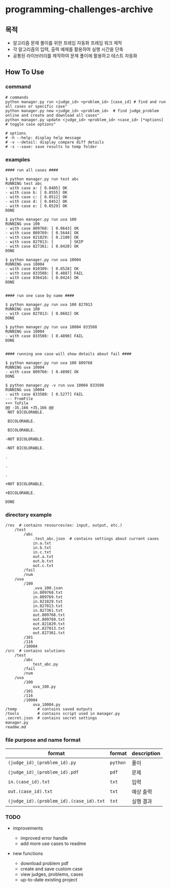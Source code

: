 # programming-challenges-archive

## 목적
- 알고리즘 문제 풀이를 위한 프레임 자동화 프레임 워크 제작
- 각 알고리즘의 입력, 출력 예제를 활용하여 실행 시간을 단축
- 공통된 라이브러리를 제작하여 문제 풀이에 활용하고 테스트 자동화


## How To Use

### command

```
# commands
python manager.py run <judge_id> <problem_id> [case_id] # find and run all cases or specific case"
python manager.py new <judge_id> <problem_id>  # find judge_problem online and create and download all cases"
python manager.py update <judge_id> <problem_id> <case_id> [*options]  # toggle case options"

# options
# -h --help: display help message
# -v --detail: display compare diff details
# -s --save: save results to temp folder
```

### examples

```
#### run all cases ####

$ python manager.py run test abc
RUNNING test abc
- with case a: [ 0.0405] OK
- with case b: [ 0.0555] OK
- with case c: [ 0.0512] OK
- with case d: [ 0.0452] OK
- with case e: [ 0.0529] OK
DONE

$ python manager.py run uva 100
RUNNING uva 100
- with case 809768: [ 0.0643] OK
- with case 809769: [ 0.5644] OK
- with case 821829: [ 0.2180] OK
- with case 827013: [       ] SKIP
- with case 827361: [ 0.0420] OK
DONE

$ python manager.py run uva 10004
RUNNING uva 10004
- with case 810309: [ 0.0528] OK
- with case 833508: [ 0.4887] FAIL
- with case 836416: [ 0.0424] OK
DONE


#### run one case by name ####

$ python manager.py run uva 100 827013
RUNNING uva 100
- with case 827013: [ 0.0602] OK
DONE

$ python manager.py run uva 10004 833508
RUNNING uva 10004
- with case 833508: [ 0.4890] FAIL
DONE


#### running one case will show details about fail ####

$ python manager.py run uva 100 809768
RUNNING uva 10004
- with case 809768: [ 0.4890] OK
DONE

$ python manager.py -v run uva 10004 833508
RUNNING uva 10004
- with case 833508: [ 0.5277] FAIL
--- FromFile
+++ ToFile
@@ -35,166 +35,166 @@
 NOT BICOLORABLE.

 BICOLORABLE.

 BICOLORABLE.

-NOT BICOLORABLE.

-NOT BICOLORABLE.

.

.

.

+NOT BICOLORABLE.

+BICOLORABLE.

DONE

```

### directory example
```
/res  # contains resources(ex: input, output, etc.)
    /test
        /abc
            .test_abc.json  # contains settings about current cases
            in.a.txt
            in.b.txt
            in.c.txt
            out.a.txt
            out.b.txt
            out.c.txt
        /fail
        /num
    /uva
        /100
            .uva_100.json
            in.809768.txt
            in.809769.txt
            in.821829.txt
            in.827013.txt
            in.827361.txt
            out.809768.txt
            out.809769.txt
            out.821829.txt
            out.827013.txt
            out.827361.txt
        /101
        /116
        /10004
/src  # contains solutions
    /test
        /abc
            test_abc.py
        /fail
        /num
    /uva
        /100
            uva_100.py
        /101
        /116
        /10004
            uva_10004.py
/temp         # contains saved outputs
/tools        # contains script used in manager.py
.secret.json  # contains secret settings
manager.py
readme.md
```

### file purpose and name format
| format                                  | format     | description |
| ----------------------------------------| ---------- | ----------- |
| `(judge_id)_(problem_id).py`            | `python`   | 풀이         |
| `(judge_id)_(problem_id).pdf`           | `pdf`      | 문제         |
| `in.(case_id).txt`                      | `txt`      | 입력         |
| `out.(case_id).txt`                     | `txt`      | 예상 출력     |
| `(judge_id).(problem_id).(case_id).txt` | `txt`      | 실행 결과     |


### TODO
- improvements
    + improved error handle
    + add more use cases to readme

- new functions
    + download problem pdf
    + create and save custom case
    + view judges, problems, cases
    + up-to-date existing project

